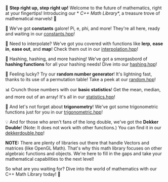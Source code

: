 🚀 **Step right up, step right up!** Welcome to the future of mathematics, right at your fingertips! Introducing our *
*C++ Math Library**, a treasure trove of mathematical marvels! 🎉

🔢 We've got **constants** galore! Pi, e, phi, and more! They're all here, ready and waiting in
our [constants.hpp](includes/constants.hpp)!

🔄 Need to interpolate? We've got you covered with functions like **lerp**, **ease in**, **ease out**, and **map**! Check
them out in our [interpolation.hpp](includes/interpolation.hpp)!

🔐 Hashing, hashing, and more hashing! We've got a smorgasbord of **hashing functions** for all your hashing needs! Dive
into our [hashing.hpp](includes/hashing.hpp)!

🎲 Feeling lucky? Try our **random number generator**! It's lightning fast, thanks to its use of a permutation table!
Take a peek at our [random.hpp](includes/random.hpp)!

📊 Crunch those numbers with our **basic statistics**! Get the mean, median, and more out of an array! It's all in
our [statistics.hpp](includes/statistics.hpp)!

📐 And let's not forget about **trigonometry**! We've got some trigonometric functions just for you in
our [trigonometric.hpp](includes/trigonometric.hpp)!

💡 And for those who aren't fans of the long double, we've got the **Dekker Double**! (Note: It does not work with other
functions.) You can find it in our [dekkerdouble.hpp](includes/dekkerdouble.hpp)!

**NOTE:** There are plenty of libraries out there that handle Vectors and matrices (like OpenGL Math). That's why this
math library focuses on other algebraic functions and objects. We're here to fill in the gaps and take your mathematical
capabilities to the next level!

So what are you waiting for? Dive into the world of mathematics with our C++ Math Library today! 🎈